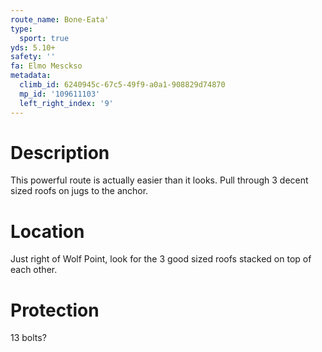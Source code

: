 ```yaml
---
route_name: Bone-Eata'
type:
  sport: true
yds: 5.10+
safety: ''
fa: Elmo Mesckso
metadata:
  climb_id: 6240945c-67c5-49f9-a0a1-908829d74870
  mp_id: '109611103'
  left_right_index: '9'
---
```

# Description
This powerful route is actually easier than it looks. Pull through 3 decent sized roofs on jugs to the anchor.

# Location
Just right of Wolf Point, look for the 3 good sized roofs stacked on top of each other.

# Protection
13 bolts?
